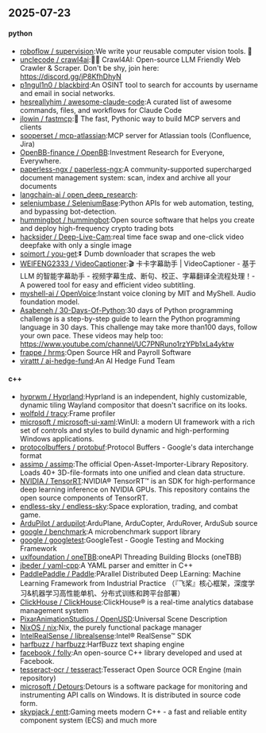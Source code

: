 ## 2025-07-23

#### python
* [roboflow / supervision](https://github.com/roboflow/supervision):We write your reusable computer vision tools. 💜
* [unclecode / crawl4ai](https://github.com/unclecode/crawl4ai):🚀🤖 Crawl4AI: Open-source LLM Friendly Web Crawler & Scraper. Don't be shy, join here: https://discord.gg/jP8KfhDhyN
* [p1ngul1n0 / blackbird](https://github.com/p1ngul1n0/blackbird):An OSINT tool to search for accounts by username and email in social networks.
* [hesreallyhim / awesome-claude-code](https://github.com/hesreallyhim/awesome-claude-code):A curated list of awesome commands, files, and workflows for Claude Code
* [jlowin / fastmcp](https://github.com/jlowin/fastmcp):🚀 The fast, Pythonic way to build MCP servers and clients
* [sooperset / mcp-atlassian](https://github.com/sooperset/mcp-atlassian):MCP server for Atlassian tools (Confluence, Jira)
* [OpenBB-finance / OpenBB](https://github.com/OpenBB-finance/OpenBB):Investment Research for Everyone, Everywhere.
* [paperless-ngx / paperless-ngx](https://github.com/paperless-ngx/paperless-ngx):A community-supported supercharged document management system: scan, index and archive all your documents
* [langchain-ai / open_deep_research](https://github.com/langchain-ai/open_deep_research):
* [seleniumbase / SeleniumBase](https://github.com/seleniumbase/SeleniumBase):Python APIs for web automation, testing, and bypassing bot-detection.
* [hummingbot / hummingbot](https://github.com/hummingbot/hummingbot):Open source software that helps you create and deploy high-frequency crypto trading bots
* [hacksider / Deep-Live-Cam](https://github.com/hacksider/Deep-Live-Cam):real time face swap and one-click video deepfake with only a single image
* [soimort / you-get](https://github.com/soimort/you-get):⏬ Dumb downloader that scrapes the web
* [WEIFENG2333 / VideoCaptioner](https://github.com/WEIFENG2333/VideoCaptioner):🎬 卡卡字幕助手 | VideoCaptioner - 基于 LLM 的智能字幕助手 - 视频字幕生成、断句、校正、字幕翻译全流程处理！- A powered tool for easy and efficient video subtitling.
* [myshell-ai / OpenVoice](https://github.com/myshell-ai/OpenVoice):Instant voice cloning by MIT and MyShell. Audio foundation model.
* [Asabeneh / 30-Days-Of-Python](https://github.com/Asabeneh/30-Days-Of-Python):30 days of Python programming challenge is a step-by-step guide to learn the Python programming language in 30 days. This challenge may take more than100 days, follow your own pace. These videos may help too: https://www.youtube.com/channel/UC7PNRuno1rzYPb1xLa4yktw
* [frappe / hrms](https://github.com/frappe/hrms):Open Source HR and Payroll Software
* [virattt / ai-hedge-fund](https://github.com/virattt/ai-hedge-fund):An AI Hedge Fund Team

#### c++
* [hyprwm / Hyprland](https://github.com/hyprwm/Hyprland):Hyprland is an independent, highly customizable, dynamic tiling Wayland compositor that doesn't sacrifice on its looks.
* [wolfpld / tracy](https://github.com/wolfpld/tracy):Frame profiler
* [microsoft / microsoft-ui-xaml](https://github.com/microsoft/microsoft-ui-xaml):WinUI: a modern UI framework with a rich set of controls and styles to build dynamic and high-performing Windows applications.
* [protocolbuffers / protobuf](https://github.com/protocolbuffers/protobuf):Protocol Buffers - Google's data interchange format
* [assimp / assimp](https://github.com/assimp/assimp):The official Open-Asset-Importer-Library Repository. Loads 40+ 3D-file-formats into one unified and clean data structure.
* [NVIDIA / TensorRT](https://github.com/NVIDIA/TensorRT):NVIDIA® TensorRT™ is an SDK for high-performance deep learning inference on NVIDIA GPUs. This repository contains the open source components of TensorRT.
* [endless-sky / endless-sky](https://github.com/endless-sky/endless-sky):Space exploration, trading, and combat game.
* [ArduPilot / ardupilot](https://github.com/ArduPilot/ardupilot):ArduPlane, ArduCopter, ArduRover, ArduSub source
* [google / benchmark](https://github.com/google/benchmark):A microbenchmark support library
* [google / googletest](https://github.com/google/googletest):GoogleTest - Google Testing and Mocking Framework
* [uxlfoundation / oneTBB](https://github.com/uxlfoundation/oneTBB):oneAPI Threading Building Blocks (oneTBB)
* [jbeder / yaml-cpp](https://github.com/jbeder/yaml-cpp):A YAML parser and emitter in C++
* [PaddlePaddle / Paddle](https://github.com/PaddlePaddle/Paddle):PArallel Distributed Deep LEarning: Machine Learning Framework from Industrial Practice （『飞桨』核心框架，深度学习&机器学习高性能单机、分布式训练和跨平台部署）
* [ClickHouse / ClickHouse](https://github.com/ClickHouse/ClickHouse):ClickHouse® is a real-time analytics database management system
* [PixarAnimationStudios / OpenUSD](https://github.com/PixarAnimationStudios/OpenUSD):Universal Scene Description
* [NixOS / nix](https://github.com/NixOS/nix):Nix, the purely functional package manager
* [IntelRealSense / librealsense](https://github.com/IntelRealSense/librealsense):Intel® RealSense™ SDK
* [harfbuzz / harfbuzz](https://github.com/harfbuzz/harfbuzz):HarfBuzz text shaping engine
* [facebook / folly](https://github.com/facebook/folly):An open-source C++ library developed and used at Facebook.
* [tesseract-ocr / tesseract](https://github.com/tesseract-ocr/tesseract):Tesseract Open Source OCR Engine (main repository)
* [microsoft / Detours](https://github.com/microsoft/Detours):Detours is a software package for monitoring and instrumenting API calls on Windows. It is distributed in source code form.
* [skypjack / entt](https://github.com/skypjack/entt):Gaming meets modern C++ - a fast and reliable entity component system (ECS) and much more
